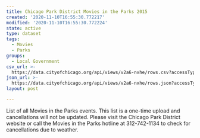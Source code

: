 ```yaml
---
title: Chicago Park District Movies in the Parks 2015
created: '2020-11-10T16:55:30.772217'
modified: '2020-11-10T16:55:30.772224'
state: active
type: dataset
tags:
  - Movies
  - Parks
groups:
  - Local Government
csv_url: >-
  https://data.cityofchicago.org/api/views/v2a6-nxhe/rows.csv?accessType=DOWNLOAD
json_url: >-
  https://data.cityofchicago.org/api/views/v2a6-nxhe/rows.json?accessType=DOWNLOAD
layout: post

---
```

List of all Movies in the Parks events. This list is a one-time upload and cancellations will not be updated.  Please visit the Chicago Park District website or call the Movies in the Parks hotline at 312-742-1134 to check for cancellations due to weather.
